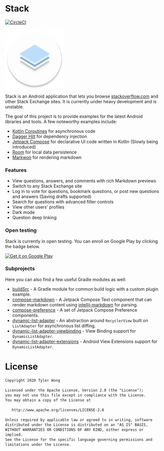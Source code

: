 # Stack
[![CircleCI](https://circleci.com/gh/tylerbwong/stack/tree/master.svg?style=svg&circle-token=8fb0220b2690c822b89b65982c3da95fc26c1f71)](https://circleci.com/gh/tylerbwong/stack/tree/master)

![Stack](/art/icon.png)

Stack is an Android application that lets you browse [stackoverflow.com](https://stackoverflow.com) and other Stack Exchange sites.
It is currently under heavy development and is unstable.

The goal of this project is to provide examples for the latest Android libraries and tools. A few noteworthy examples include:

* [Kotlin Coroutines](https://kotlinlang.org/docs/reference/coroutines-overview.html) for asynchronous code
* [Dagger Hilt](https://developer.android.com/training/dependency-injection/hilt-android) for dependency injection
* [Jetpack Compose](https://developer.android.com/jetpack/compose) for declarative UI code written in Kotlin (Slowly being introduced)
* [Room](https://developer.android.com/jetpack/androidx/releases/room) for local data persistence
* [Markwon](https://github.com/noties/Markwon) for rendering markdown

### Features

* View questions, answers, and comments with rich Markdown previews
* Switch to any Stack Exchange site
* Log in to vote for questions, bookmark questions, or post new questions and answers (Saving drafts supported)
* Search for questions with advanced filter controls
* View other users' profiles
* Dark mode
* Question deep linking

### Open testing

Stack is currently in open testing. You can enroll on Google Play by clicking the badge below.

<a href="https://play.google.com/apps/testing/me.tylerbwong.stack"><img alt="Get it on Google Play" src="https://play.google.com/intl/en_us/badges/images/generic/en-play-badge.png" height=80px /></a>

### Subprojects

Here you can also find a few useful Gradle modules as well:

* [buildSrc](./buildSrc) - A Gradle module for common build logic with a custom plugin example.
* [compose-markdown](./compose-markdown) - A Jetpack Compose Text component that can render markdown content using [intellij-markdown](https://github.com/valich/intellij-markdown) for parsing.
* [compose-preference](./compose-preference) - A set of Jetpack Compose Preference components.
* [dynamic-list-adapter](./dynamic-list-adapter) - An abstraction around `RecyclerView` built on `ListAdapter` for asynchronous list diffing.
* [dynamic-list-adapter-viewbinding](./dynamic-list-adapter-viewbinding) - View Binding support for `DynamicListAdapter`.
* [dynamic-list-adapter-extensions](./dynamic-list-adapter-extensions) - Android View Extensions support for `DynamicListAdapter`.

# License

    Copyright 2020 Tyler Wong

    Licensed under the Apache License, Version 2.0 (the "License");
    you may not use this file except in compliance with the License.
    You may obtain a copy of the License at

       http://www.apache.org/licenses/LICENSE-2.0

    Unless required by applicable law or agreed to in writing, software
    distributed under the License is distributed on an "AS IS" BASIS,
    WITHOUT WARRANTIES OR CONDITIONS OF ANY KIND, either express or implied.
    See the License for the specific language governing permissions and
    limitations under the License.
